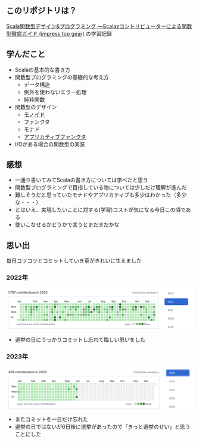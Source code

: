## このリポジトリは？
[Scala関数型デザイン&プログラミング ―Scalazコントリビューターによる関数型徹底ガイド (impress top gear)](https://www.amazon.co.jp/dp/4844337769/) の学習記録

## 学んだこと
- Scalaの基本的な書き方
- 関数型プログラミングの基礎的な考え方
  - データ構造
  - 例外を使わないエラー処理
  - 純粋関数
- 関数型のデザイン
  - [モノイド](./src/test/scala/fpinscala/monoids/MonoidTest.scala)
  - ファンクタ
  - モナド
  - [アプリカティブファンクタ](./src/main/scala/fpinscala/monoids/Applicative.scala)
- I/Oがある場合の関数型の実装

## 感想
- 一通り書いてみてScalaの書き方については学べたと思う
- 関数型プログラミングで目指している物については少しだけ理解が進んだ
- 難しそうだと思っていたモナドやアプリカティブも多少はわかった（多少な・・・）
- とはいえ、実現したいことに対する(学習)コストが気になる今日この頃である
- 使いこなせるかどうかで言うとまだまだかな


## 思い出
毎日コツコツとコミットしていき草がきれいに生えました

### 2022年
![2022](./docs/2022_commit.png)

- 選挙の日にうっかりコミットし忘れて悔しい思いをした

### 2023年
![2023](./docs/2023_commit.png)

- またコミットを一日だけ忘れた
- 選挙の日ではないが6日後に選挙があったので「きっと選挙のせい」と思うことにした
